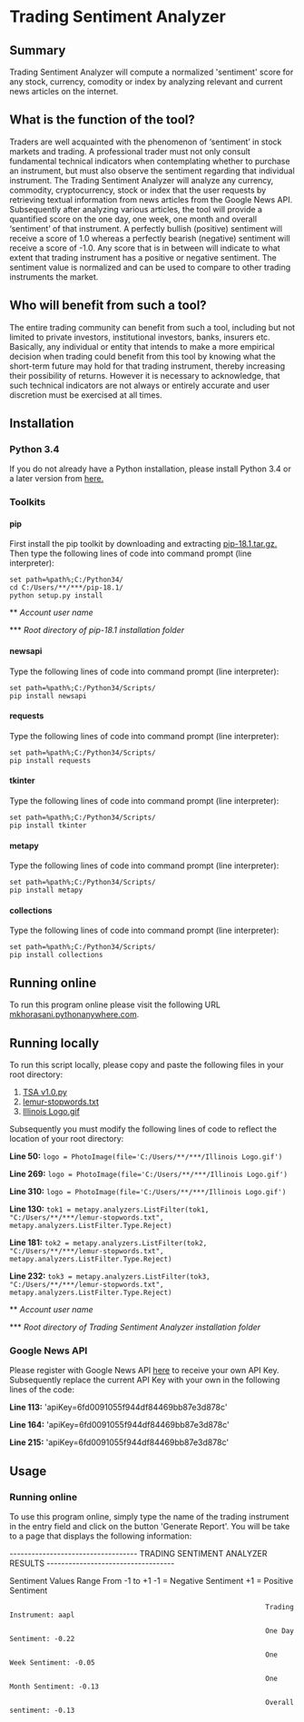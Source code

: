 # Trading Sentiment Analyzer

## Summary
Trading Sentiment Analyzer will compute a normalized 'sentiment' score for any stock, currency, comodity or index by analyzing relevant and current news articles on the internet.

## What is the function of the tool?
Traders are well acquainted with the phenomenon of ‘sentiment’ in stock markets and trading. A professional trader must not only consult fundamental technical indicators when contemplating whether to purchase an instrument, but must also observe the sentiment regarding that individual instrument. The Trading Sentiment Analyzer will analyze any currency, commodity, cryptocurrency, stock or index that the user requests by retrieving textual information from news articles from the Google News API. Subsequently after analyzing various articles, the tool will provide a quantified score on the one day, one week, one month and overall ‘sentiment’ of that instrument. A perfectly bullish (positive) sentiment will receive a score of 1.0 whereas a perfectly bearish (negative) sentiment will receive a score of -1.0. Any score that is in between will indicate to what extent that trading instrument has a positive or negative sentiment. The sentiment value is normalized and can be used to compare to other trading instruments the market. 

## Who will benefit from such a tool?
The entire trading community can benefit from such a tool, including but not limited to private investors, institutional investors, banks, insurers etc. Basically, any individual or entity that intends to make a more empirical decision when trading could benefit from this tool by knowing what the short-term future may hold for that trading instrument, thereby increasing their possibility of returns. However it is necessary to acknowledge, that such technical indicators are not always or entirely accurate and user discretion must be exercised at all times.

## Installation

### Python 3.4
If you do not already have a Python installation, please install Python 3.4 or a later version from [here.](https://www.python.org/downloads/release/python-340/)

### Toolkits

#### pip
First install the pip toolkit by downloading and extracting [pip-18.1.tar.gz.](https://pypi.org/project/pip/#files)
Then type the following lines of code into command prompt (line interpreter):

```
set path=%path%;C:/Python34/
cd C:/Users/**/***/pip-18.1/
python setup.py install
```

** *Account user name*

*** *Root directory of pip-18.1 installation folder*

#### newsapi
Type the following lines of code into command prompt (line interpreter):

```
set path=%path%;C:/Python34/Scripts/
pip install newsapi
```

#### requests
Type the following lines of code into command prompt (line interpreter):

```
set path=%path%;C:/Python34/Scripts/
pip install requests
```

#### tkinter
Type the following lines of code into command prompt (line interpreter):

```
set path=%path%;C:/Python34/Scripts/
pip install tkinter
```

#### metapy
Type the following lines of code into command prompt (line interpreter):

```
set path=%path%;C:/Python34/Scripts/
pip install metapy
```

#### collections
Type the following lines of code into command prompt (line interpreter):

```
set path=%path%;C:/Python34/Scripts/
pip install collections
```

## Running online
To run this program online please visit the following URL [mkhorasani.pythonanywhere.com](https://mkhorasani.pythonanywhere.com/).


## Running locally
To run this script locally, please copy and paste the following files in your root directory:

1. [TSA v1.0.py](https://github.com/mkhorasani/Trading_Sentiment_Analyzer/blob/master/TSA%20v1.0.py)
2. [lemur-stopwords.txt](https://github.com/mkhorasani/Trading_Sentiment_Analyzer/blob/master/lemur-stopwords.txt)
3. [Illinois Logo.gif](https://github.com/mkhorasani/Trading_Sentiment_Analyzer/blob/master/Illinois%20Logo.gif)

Subsequently you must modify the following lines of code to reflect the location of your root directory:

**Line 50:** `logo = PhotoImage(file='C:/Users/**/***/Illinois Logo.gif')`

**Line 269:** `logo = PhotoImage(file='C:/Users/**/***/Illinois Logo.gif')`

**Line 310:** `logo = PhotoImage(file='C:/Users/**/***/Illinois Logo.gif')`

**Line 130:** `tok1 = metapy.analyzers.ListFilter(tok1, "C:/Users/**/***/lemur-stopwords.txt", metapy.analyzers.ListFilter.Type.Reject)`

**Line 181:** `tok2 = metapy.analyzers.ListFilter(tok2, "C:/Users/**/***/lemur-stopwords.txt", metapy.analyzers.ListFilter.Type.Reject)`

**Line 232:** `tok3 = metapy.analyzers.ListFilter(tok3, "C:/Users/**/***/lemur-stopwords.txt", metapy.analyzers.ListFilter.Type.Reject)`

** *Account user name*

*** *Root directory of Trading Sentiment Analyzer installation folder*

### Google News API
Please register with Google News API [here](https://newsapi.org/s/google-news-api) to receive your own API Key. Subsequently replace the current API Key with your own in the following lines of the code:

**Line 113:** 'apiKey=6fd0091055f944df84469bb87e3d878c'

**Line 164:** 'apiKey=6fd0091055f944df84469bb87e3d878c'

**Line 215:** 'apiKey=6fd0091055f944df84469bb87e3d878c'

## Usage

### Running online
To use this program online, simply type the name of the trading instrument in the entry field and click on the button 'Generate Report'. You will be take to a page that displays the following information:

----------------------------------- TRADING SENTIMENT ANALYZER RESULTS -----------------------------------

Sentiment Values Range From -1 to +1                   -1 = Negative Sentiment                   +1 = Positive Sentiment

                                                                   Trading Instrument: aapl

                                                                   One Day Sentiment: -0.22

                                                                   One Week Sentiment: -0.05

                                                                   One Month Sentiment: -0.13

                                                                   Overall sentiment: -0.13
                                                            
